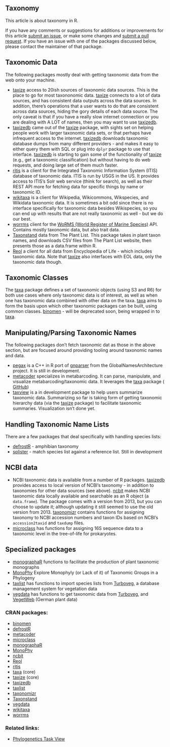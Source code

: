 ## Taxonomy

<div>

This article is about taxonomy in R.

If you have any comments or suggestions for additions or improvements
for this article [submit an
issue](https://github.com/ropensci/taxonomy/issues), or make some
changes and [submit a pull
request](https://github.com/ropensci/taxonomy/pulls). If you have an
issue with one of the packages discussed below, please contact the
maintainer of that package.

## Taxonomic Data

The following packages mostly deal with getting taxonomic data from the
web onto your machine.

  - [taxize](https://cran.rstudio.com/web/packages/taxize/index.html) access to 20ish sources of
    taxonomic data sources. This is the place to go for most taxononomic
    data. [taxize](https://cran.rstudio.com/web/packages/taxize/index.html) connects to a lot of
    data sources, and has consistent data outputs across the data
    sources. In addition, there’s operations that a user wants to do
    that are consistent across data sources, hiding the gory details of
    each data source. The only caveat is that if you have a really slow
    internet connection or you are dealing with A LOT of names, then you
    may want to use [taxizedb](https://cran.rstudio.com/web/packages/taxizedb/index.html).
  - [taxizedb](https://cran.rstudio.com/web/packages/taxizedb/index.html) came out of the
    [taxize](https://cran.rstudio.com/web/packages/taxize/index.html) package, with sights set on
    helping people work with larger taxonomic data sets, or that perhaps
    have infrequent access to the internet.
    [taxizedb](https://cran.rstudio.com/web/packages/taxizedb/index.html) downloads taxonomic
    database dumps from many different providers - and makes it easy to
    either query them with SQL or plug into `dplyr` package to use that
    interface. [taxizedb](https://cran.rstudio.com/web/packages/taxizedb/index.html) is starting
    to gain some of the functionality of
    [taxize](https://cran.rstudio.com/web/packages/taxize/index.html) (e.g., get a taxonomic
    classification) but without having to do web requests, and doing
    large set of them much faster.
  - [ritis](https://cran.rstudio.com/web/packages/ritis/index.html) is a client for the Integrated
    Taxonomic Information System (ITIS) database of taxonomic data. ITIS
    is run by USGS in the US. It provides access to ITIS’s Solr web
    service (think for search), as well as their REST API more for
    fetching data for specific things by name or taxonomic ID.
  - [wikitaxa](https://cran.rstudio.com/web/packages/wikitaxa/index.html) is a client for
    Wikipedia, Wikicommons, Wikspecies, and Wikidata taxonomic data. It
    is sometimes a bit odd since there is no interface specifically for
    taxonomic data besides Wikispecies, so you can end up with results
    that are not really taxonomic as well - but we do our best.
  - [worrms](https://cran.rstudio.com/web/packages/worrms/index.html) client for the [WoRMS (World
    Register of Marine Species)](http://www.marinespecies.org/) API.
    Contains mostly taxonomic data, but also trait data.
  - [Taxonstand](https://cran.rstudio.com/web/packages/Taxonstand/index.html) data from The Plant
    List. This package takes in plant taxon names, and downloads CSV
    files from The Plant List website, then presents those as a
    data.frame within R.
  - [Reol](https://cran.rstudio.com/web/packages/Reol/index.html) a client for all data from
    Encyclopedia of Life - which includes taxonomic data. Note that
    [taxize](https://cran.rstudio.com/web/packages/taxize/index.html) also interfaces with EOL
    data, only the taxonomic data though.

## Taxonomic Classes

The [taxa](https://cran.rstudio.com/web/packages/taxa/index.html) package defines a set of
taxonomic objects (using S3 and R6) for both use cases where only
taxonomic data is of interest, as well as when one has taxonomic data
combined with other data on the taxa.
[taxa](https://cran.rstudio.com/web/packages/taxa/index.html) aims to form the basis upon which
other taxonomic packages can be built, using common classes.
[binomen](https://cran.rstudio.com/web/packages/binomen/index.html) - will be deprecated soon,
being wrapped in to [taxa](https://cran.rstudio.com/web/packages/taxa/index.html).

## Manipulating/Parsing Taxonomic Names

The following packages don’t fetch taxonomic dat as those in the above
section, but are focused around providing tooling around taxonomic names
and data.

  - [pegax](https://github.com/ropenscilabs/pegax) is a C++ in R port of
    [gnparser](https://github.com/GlobalNamesArchitecture/gnparser/)
    from the GlobalNamesArchitecture project. It is still in
    development.
  - [metacoder](https://cran.rstudio.com/web/packages/metacoder/index.html) specializes in
    metabarcoding. It can parse, manipulate, and visualize
    metabarcoding/taxonomic data. It leverages the
    [taxa](https://cran.rstudio.com/web/packages/taxa/index.html) package (
    [GitHub](https://github.com/grunwaldlab/metacoder))
  - [taxview](https://github.com/ropensci/taxview) is a in development
    package to help users summarize taxonomic data. Summarizing so far
    is taking form of getting taxonomic hierarchy data (via the
    [taxize](https://cran.rstudio.com/web/packages/taxize/index.html) package) to facilitate
    taxonomic summaries. Visualization isn’t done yet.

## Handling Taxonomic Name Lists

There are a few packages that deal specifically with handling species
lists:

  - [defrostR](https://cran.rstudio.com/web/packages/defrostR/index.html) - amphibian taxonomy
  - [splister](https://github.com/ropenscilabs/splister) - match species
    list against a reference list. Still in development

## NCBI data

  - NCBI taxonomic data is available from a number of R packages.
    [taxizedb](https://cran.rstudio.com/web/packages/taxizedb/index.html) provides access to local
    version of NCBI’s taxonomy - in addition to taxonomies for other
    data sources (see above). [ncbit](https://cran.rstudio.com/web/packages/ncbit/index.html)
    makes NCBI taxonomic data locally available and searchable as an R
    object (a `data.frame`). The package comes with a version from 2013,
    but you can choose to update it; although updating it still seemed
    to use the old version from 2013.
    [taxonomizr](https://cran.rstudio.com/web/packages/taxonomizr/index.html) contains functions
    for assigning taxonomy to NCBI accession numbers and taxon IDs based
    on NCBI’s `accession2taxid` and `taxdump` files.
  - [microclass](https://cran.rstudio.com/web/packages/microclass/index.html) has functions for
    assigning 16S sequence data to a taxonomic level in the tree-of-life
    for prokaryotes.

## Specialized packages

  - [monographaR](https://cran.rstudio.com/web/packages/monographaR/index.html) functions to
    facilitate the production of plant taxonomic monographs
  - [MonoPhy](https://cran.rstudio.com/web/packages/MonoPhy/index.html) Explore Monophyly (or Lack
    of it) of Taxonomic Groups in a Phylogeny
  - [taxlist](https://cran.rstudio.com/web/packages/taxlist/index.html) has functions to import
    species lists from
    [Turboveg](https://www.synbiosys.alterra.nl/turboveg/), a database
    management system for vegetation data
  - [vegdata](https://cran.rstudio.com/web/packages/vegdata/index.html) has functions to get
    taxonomic data from
    [Turboveg](https://www.synbiosys.alterra.nl/turboveg/), and
    [VegetWeb](https://www.vegetweb.de/) (German plant data)

</div>

### CRAN packages:

  - [binomen](https://cran.rstudio.com/web/packages/binomen/index.html)
  - [defrostR](https://cran.rstudio.com/web/packages/defrostR/index.html)
  - [metacoder](https://cran.rstudio.com/web/packages/metacoder/index.html)
  - [microclass](https://cran.rstudio.com/web/packages/microclass/index.html)
  - [monographaR](https://cran.rstudio.com/web/packages/monographaR/index.html)
  - [MonoPhy](https://cran.rstudio.com/web/packages/MonoPhy/index.html)
  - [ncbit](https://cran.rstudio.com/web/packages/ncbit/index.html)
  - [Reol](https://cran.rstudio.com/web/packages/Reol/index.html)
  - [ritis](https://cran.rstudio.com/web/packages/ritis/index.html)
  - [taxa](https://cran.rstudio.com/web/packages/taxa/index.html) (core)
  - [taxize](https://cran.rstudio.com/web/packages/taxize/index.html) (core)
  - [taxizedb](https://cran.rstudio.com/web/packages/taxizedb/index.html)
  - [taxlist](https://cran.rstudio.com/web/packages/taxlist/index.html)
  - [taxonomizr](https://cran.rstudio.com/web/packages/taxonomizr/index.html)
  - [Taxonstand](https://cran.rstudio.com/web/packages/Taxonstand/index.html)
  - [vegdata](https://cran.rstudio.com/web/packages/vegdata/index.html)
  - [wikitaxa](https://cran.rstudio.com/web/packages/wikitaxa/index.html)
  - [worrms](https://cran.rstudio.com/web/packages/worrms/index.html)

### Related links:

  - [Phylogenetics Task
    View](https://cran.rstudio.com/web/views/Phylogenetics.html)
